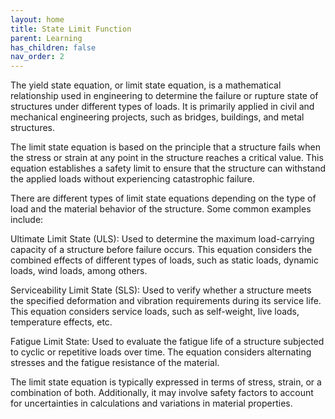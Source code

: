 ```yaml
---
layout: home
title: State Limit Function
parent: Learning
has_children: false
nav_order: 2
---
```


The yield state equation, or limit state equation, is a mathematical relationship used in engineering to determine the failure or rupture state of structures under different types of loads. It is primarily applied in civil and mechanical engineering projects, such as bridges, buildings, and metal structures.

The limit state equation is based on the principle that a structure fails when the stress or strain at any point in the structure reaches a critical value. This equation establishes a safety limit to ensure that the structure can withstand the applied loads without experiencing catastrophic failure.

There are different types of limit state equations depending on the type of load and the material behavior of the structure. Some common examples include:

Ultimate Limit State (ULS): Used to determine the maximum load-carrying capacity of a structure before failure occurs. This equation considers the combined effects of different types of loads, such as static loads, dynamic loads, wind loads, among others.

Serviceability Limit State (SLS): Used to verify whether a structure meets the specified deformation and vibration requirements during its service life. This equation considers service loads, such as self-weight, live loads, temperature effects, etc.

Fatigue Limit State: Used to evaluate the fatigue life of a structure subjected to cyclic or repetitive loads over time. The equation considers alternating stresses and the fatigue resistance of the material.

The limit state equation is typically expressed in terms of stress, strain, or a combination of both. Additionally, it may involve safety factors to account for uncertainties in calculations and variations in material properties.
